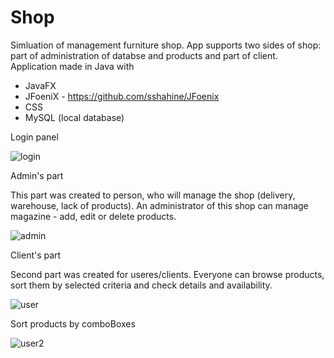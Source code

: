 # Shop
Simluation of management furniture shop. App supports two sides of shop: part of administration of databse and products and part of client. 
Application made in Java with
- JavaFX
- JFoeniX -  https://github.com/sshahine/JFoenix
- CSS
- MySQL (local database) 
 
 Login panel
 
 ![login](https://user-images.githubusercontent.com/63973627/109565629-07165100-7ae3-11eb-9f3f-bfeb2f495e13.png)
 

<p> Admin's part </p>
This part was created to person, who will manage the shop (delivery, warehouse, lack of products). An administrator of this shop can manage magazine - add, edit or delete products. 

![admin](https://user-images.githubusercontent.com/63973627/109565934-71c78c80-7ae3-11eb-9a6d-638bbcbdfc47.png)


<p> Client's part </p>
Second part was created for useres/clients. Everyone can browse products, sort them by selected criteria and check details and availability. 

![user](https://user-images.githubusercontent.com/63973627/109567964-7e99af80-7ae6-11eb-9cfb-6bbef8f07729.png)

Sort products by comboBoxes

![user2](https://user-images.githubusercontent.com/63973627/109568297-fec01500-7ae6-11eb-8d09-16f2f9789a34.png)

